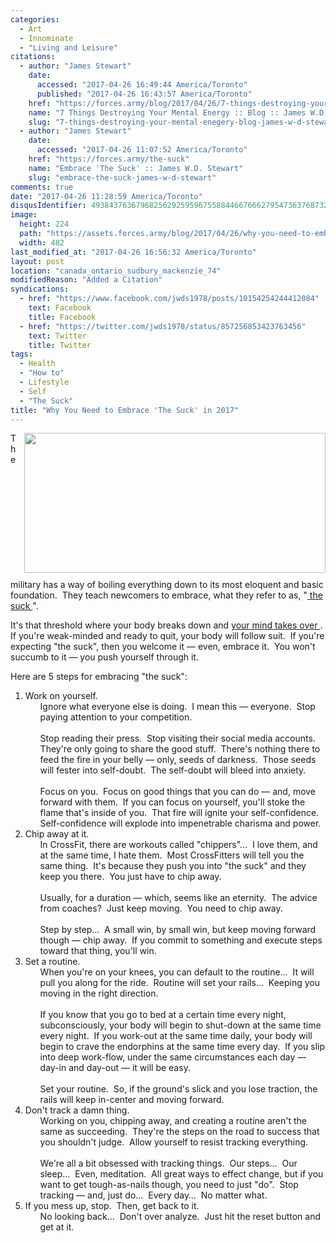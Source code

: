 ```yaml
---
categories:
  - Art
  - Innominate
  - "Living and Leisure"
citations:
  - author: "James Stewart"
    date:
      accessed: "2017-04-26 16:49:44 America/Toronto"
      published: "2017-04-26 16:43:57 America/Toronto"
    href: "https://forces.army/blog/2017/04/26/7-things-destroying-your-mental-enegery"
    name: "7 Things Destroying Your Mental Energy :: Blog :: James W.D. Stewart"
    slug: "7-things-destroying-your-mental-enegery-blog-james-w-d-stewart"
  - author: "James Stewart"
    date:
      accessed: "2017-04-26 11:07:52 America/Toronto"
    href: "https://forces.army/the-suck"
    name: "Embrace 'The Suck' :: James W.D. Stewart"
    slug: "embrace-the-suck-james-w-d-stewart"
comments: true
date: "2017-04-26 11:28:59 America/Toronto"
disqusIdentifier: 4938437636796825629259596755884466766627954736376873273758658245289485844336537377672536843889265253
image:
  height: 224
  path: "https://assets.forces.army/blog/2017/04/26/why-you-need-to-embrace-the-suck-in-2017/hotlink-ok/innominate_1_482x224.png"
  width: 482
last_modified_at: "2017-04-26 16:56:32 America/Toronto"
layout: post
location: "canada_ontario_sudbury_mackenzie_74"
modifiedReason: "Added a Citation"
syndications:
  - href: "https://www.facebook.com/jwds1978/posts/10154254244412084"
    text: Facebook
    title: Facebook
  - href: "https://twitter.com/jwds1978/status/857256853423763456"
    text: Twitter
    title: Twitter
tags:
  - Health
  - "How to"
  - Lifestyle
  - Self
  - "The Suck"
title: "Why You Need to Embrace 'The Suck' in 2017"
---
```


<img
  alt="" height="224" src="{{ site.uri.assets }}/blog/2017/04/26/why-you-need-to-embrace-the-suck-in-2017/innominate_1_482x224.png"
  style="border: 0px; float: right; margin-bottom: 10px; margin-left: 10px;" width="482" />
<p>
  The military has a way of boiling everything down to its most eloquent and basic foundation.&nbsp; They teach newcomers to embrace, what they refer to as,
  &quot;<a
    href="{{ site.url }}{{ page.url }}#cite-embrace-the-suck-james-w-d-stewart" rel="me" title="Embrace 'The Suck' :: James W.D. Stewart">
    the suck
  </a>&quot;.
</p>
<p>
  It's that threshold where your body breaks down and
  <a
    href="{{ site.url }}{{ page.url }}#cite-7-things-destroying-your-mental-enegery-blog-james-w-d-stewart" rel="me"
    title="7 Things Destroying Your Mental Energy :: Blog :: James W.D. Stewart">
    your mind takes over
  </a>.&nbsp;
  If you're weak-minded and ready to quit, your body will follow suit.&nbsp; If you're expecting &quot;the suck&quot;, then you welcome it &#8212; even, embrace
  it.&nbsp; You won't succumb to it &#8212; you push yourself through it.
</p>
<!-- excerptBreak -->
<p>
  Here are 5 steps for embracing &quot;the suck&quot;:
  <ol style="list-style-type: decimal;">
    <li>
      Work on yourself.
      <ul style="list-style-type: none;">
        <li>
          Ignore what everyone else is doing.&nbsp; I mean this &#8212; everyone.&nbsp; Stop paying attention to your competition.<br />
          &nbsp;<br />
          Stop reading their press.&nbsp; Stop visiting their social media accounts.&nbsp; They're only going to share the good stuff.&nbsp; There's nothing
          there to feed the fire in your belly &#8212; only, seeds of darkness.&nbsp; Those seeds will fester into self-doubt.&nbsp; The self-doubt will bleed
          into anxiety.<br />
          &nbsp;<br />
          Focus on you.&nbsp; Focus on good things that you can do &#8212; and, move forward with them.&nbsp; If you can focus on yourself, you'll stoke the
          flame that's inside of you.&nbsp; That fire will ignite your self-confidence.&nbsp; Self-confidence will explode into impenetrable charisma and power.
        </li>
      </ul>
    </li>
    <li>
      Chip away at it.
      <ul style="list-style-type: none;">
        <li>
          In CrossFit, there are workouts called &quot;chippers&quot;&hellip;&nbsp; I love them, and at the same time, I hate them.&nbsp; Most CrossFitters will
          tell you the same thing.&nbsp; It's because they push you into &quot;the suck&quot; and they keep you there.&nbsp; You just have to chip away.<br />
          &nbsp;<br />
          Usually, for a duration &#8212; which, seems like an eternity.&nbsp; The advice from coaches?&nbsp; Just keep moving.&nbsp; You need to chip
          away.<br />
          &nbsp;<br />
          Step by step&hellip;&nbsp; A small win, by small win, but keep moving forward though &#8212; chip away.&nbsp; If you commit to something and execute
          steps toward that thing, you'll win.
        </li>
      </ul>
    </li>
    <li>
      Set a routine.
      <ul style="list-style-type: none;">
        <li>
          When you're on your knees, you can default to the routine&hellip;&nbsp; It will pull you along for the ride.&nbsp; Routine will set your
          rails&hellip;&nbsp; Keeping you moving in the right direction.<br />
          &nbsp;<br />
          If you know that you go to bed at a certain time every night, subconsciously, your body will begin to shut-down at the same time every night.&nbsp; If
          you work-out at the same time daily, your body will begin to crave the endorphins at the same time every day.&nbsp; If you slip into deep work-flow,
          under the same circumstances each day &#8212; day-in and day-out &#8212; it will be easy.<br />
          &nbsp;<br />
          Set your routine.&nbsp; So, if the ground's slick and you lose traction, the rails will keep in-center and moving forward.
        </li>
      </ul>
    </li>
    <li>
      Don't track a damn thing.
      <ul style="list-style-type: none;">
        <li>
          Working on you, chipping away, and creating a routine aren't the same as succeeding.&nbsp; They're the steps on the road to success that you shouldn't
          judge.&nbsp; Allow yourself to resist tracking everything.<br />
          &nbsp;<br />
          We're all a bit obsessed with tracking things.&nbsp; Our steps&hellip;&nbsp; Our sleep&hellip;&nbsp; Even, meditation.&nbsp; All great ways to effect
          change, but if you want to get tough-as-nails though, you need to just &quot;do&quot;.&nbsp; Stop tracking &#8212; and, just do&hellip;&nbsp; Every
          day&hellip;&nbsp; No matter what.
        </li>
      </ul>
    </li>
    <li>
      If you mess up, stop.&nbsp; Then, get back to it.
      <ul style="list-style-type: none;">
        <li>
          No looking back&hellip;&nbsp; Don't over analyze.&nbsp; Just hit the reset button and get at it.
        </li>
      </ul>
    </li>
  </ol>
</p>
